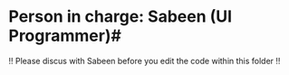 # Person in charge: Sabeen (UI Programmer)#
!! Please discus with Sabeen before you edit the code within this folder !!